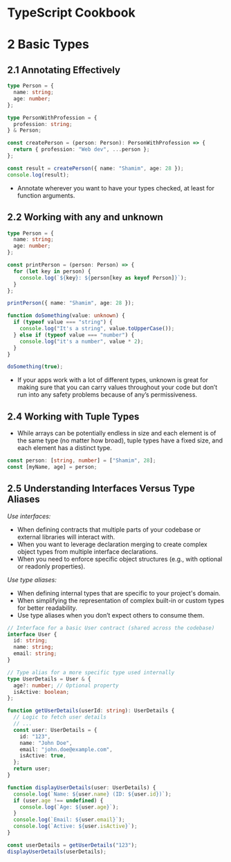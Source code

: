 # TypeScript Cookbook

# 2 Basic Types

## 2.1 Annotating Effectively

```ts
type Person = {
  name: string;
  age: number;
};

type PersonWithProfession = {
  profession: string;
} & Person;

const createPerson = (person: Person): PersonWithProfession => {
  return { profession: "Web dev", ...person };
};

const result = createPerson({ name: "Shamim", age: 28 });
console.log(result);
```

- Annotate wherever you want to have your types checked, at least for function arguments.

## 2.2 Working with any and unknown

```ts
type Person = {
  name: string;
  age: number;
};

const printPerson = (person: Person) => {
  for (let key in person) {
    console.log(`${key}: ${person[key as keyof Person]}`);
  }
};

printPerson({ name: "Shamim", age: 28 });

function doSomething(value: unknown) {
  if (typeof value === "string") {
    console.log("It's a string", value.toUpperCase());
  } else if (typeof value === "number") {
    console.log("it's a number", value * 2);
  }
}

doSomething(true);
```

- If your apps work with a lot of different types, unknown is great for making sure that you can carry values throughout your code but don’t run into any safety problems because of any’s permissiveness.

## 2.4 Working with Tuple Types

- While arrays can be potentially endless in size and each element is of the same type (no matter how broad), tuple types have a fixed size, and each element has a distinct type.

```ts
const person: [string, number] = ["Shamim", 28];
const [myName, age] = person;
```

## 2.5 Understanding Interfaces Versus Type Aliases

_Use interfaces:_

- When defining contracts that multiple parts of your codebase or external libraries will interact with.
- When you want to leverage declaration merging to create complex object types from multiple interface declarations.
- When you need to enforce specific object structures (e.g., with optional or readonly properties).

_Use type aliases:_

- When defining internal types that are specific to your project's domain.
- When simplifying the representation of complex built-in or custom types for better readability.
- Use type aliases when you don’t expect others to consume them.

```ts
// Interface for a basic User contract (shared across the codebase)
interface User {
  id: string;
  name: string;
  email: string;
}

// Type alias for a more specific type used internally
type UserDetails = User & {
  age?: number; // Optional property
  isActive: boolean;
};

function getUserDetails(userId: string): UserDetails {
  // Logic to fetch user details
  // ...
  const user: UserDetails = {
    id: "123",
    name: "John Doe",
    email: "john.doe@example.com",
    isActive: true,
  };
  return user;
}

function displayUserDetails(user: UserDetails) {
  console.log(`Name: ${user.name} (ID: ${user.id})`);
  if (user.age !== undefined) {
    console.log(`Age: ${user.age}`);
  }
  console.log(`Email: ${user.email}`);
  console.log(`Active: ${user.isActive}`);
}

const userDetails = getUserDetails("123");
displayUserDetails(userDetails);
```
